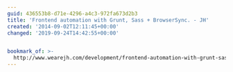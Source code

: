 ```yaml
---
guid: 436553b8-d71e-4296-a4c3-972fa673d2b3
title: 'Frontend automation with Grunt, Sass + BrowserSync. - JH'
created: '2014-09-02T12:11:45+00:00'
changed: '2019-09-24T14:42:55+00:00'


bookmark_of: >-
  http://www.wearejh.com/development/frontend-automation-with-grunt-sass-browsersync/
---
```




